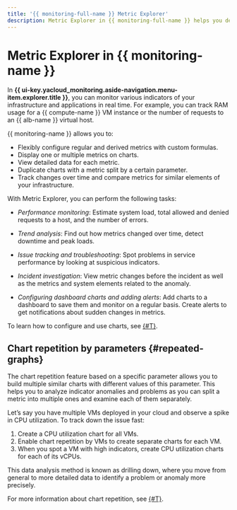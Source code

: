 ```yaml
---
title: '{{ monitoring-full-name }} Metric Explorer'
description: Metric Explorer in {{ monitoring-full-name }} helps you define and view real-time service and application metrics.
---
```


# Metric Explorer in {{ monitoring-name }}

In **{{ ui-key.yacloud_monitoring.aside-navigation.menu-item.explorer.title }}**, you can monitor various indicators of your infrastructure and applications in real time. For example, you can track RAM usage for a {{ compute-name }} VM instance or the number of requests to an {{ alb-name }} virtual host.

{{ monitoring-name }} allows you to:

* Flexibly configure regular and derived metrics with custom formulas.
* Display one or multiple metrics on charts.
* View detailed data for each metric.
* Duplicate charts with a metric split by a certain parameter. 
* Track changes over time and compare metrics for similar elements of your infrastructure.

With Metric Explorer, you can perform the following tasks:

* _Performance monitoring_: Estimate system load, total allowed and denied requests to a host, and the number of errors.

* _Trend analysis_: Find out how metrics changed over time, detect downtime and peak loads.

* _Issue tracking and troubleshooting_: Spot problems in service performance by looking at suspicious indicators.

* _Incident investigation_: View metric changes before the incident as well as the metrics and system elements related to the anomaly.

* _Configuring dashboard charts and adding alerts_: Add charts to a dashboard to save them and monitor on a regular basis. Create alerts to get notifications about sudden changes in metrics.

To learn how to configure and use charts, see [{#T}](../../operations/metric/metric-explorer.md).

## Chart repetition by parameters {#repeated-graphs}

The chart repetition feature based on a specific parameter allows you to build multiple similar charts with different values of this parameter. This helps you to analyze indicator anomalies and problems as you can split a metric into multiple ones and examine each of them separately.

Let’s say you have multiple VMs deployed in your cloud and observe a spike in CPU utilization. To track down the issue fast:

1. Create a CPU utilization chart for all VMs.
1. Enable chart repetition by VMs to create separate charts for each VM.
1. When you spot a VM with high indicators, create CPU utilization charts for each of its vCPUs.


This data analysis method is known as drilling down, where you move from general to more detailed data to identify a problem or anomaly more precisely.

For more information about chart repetition, see [{#T}](../../operations/metric/metric-explorer.md#repeated-graphs).
